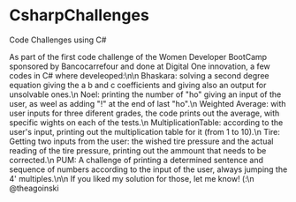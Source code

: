 # CsharpChallenges
Code Challenges using C# 

As part of the first code challenge of the Women Developer BootCamp sponsored by Bancocarrefour and done at Digital One innovation, a few codes in C# where develeoped:\n\n
Bhaskara: solving a second degree equation giving the a b and c coefficients and giving also an output for unsolvable ones.\n
Noel: printing the number of "ho" giving an input of the user, as weel as adding "!" at the end of last "ho".\n
Weighted Average: with user inputs for three diferent grades, the code prints out the average, with specific wights on each of the tests.\n 
MultiplicationTable: according to the user's input, printing out the multiplication table for it (from 1 to 10).\n
Tire: Getting two inputs from the user: the wished tire pressure and the actual reading of the tire pressure, printing out the ammount that needs to be corrected.\n
PUM: A challenge of printing a determined sentence and sequence of numbers according to the input of the user, always jumping the 4' multiples.\n\n
If you liked my solution for those, let me know! (:\n
@theagoinski

